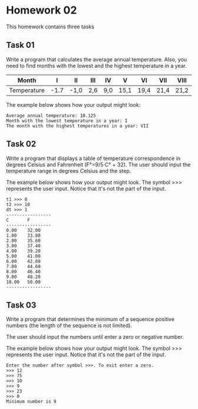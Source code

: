 # Homework 02

This homework contains three tasks 

## Task 01

Write a program that calculates the average annual temperature.
Also, you need to find months with the lowest and the highest temperature in a year.

Month          |  I   | II   | III |  IV  |  V   |  VI  | VII  | VIII | IX   |  X   | XI  | XII 
---------------|------|------|-----|------|------|------|------|------|------|------|-----|------
Temperature    | -1.7 | -1,0 | 2,6 |  9,0 | 15,1 | 19,4 | 21,4 | 21,2 | 17,1 | 11,1 | 5,9 |  1,4    

The example below shows how your output might look:

```text
Average annual temperature: 10.125
Month with the lowest temperature in a year: I
The month with the highest temperatures in a year: VII
```
   
## Task 02

Write a program that displays a table of temperature correspondence in degrees Celsius and Fahrenheit (F°=9/5·C° + 32).
The user should input the temperature range in degrees Celsius and the step. 

The example below shows how your output might look. The symbol >>> represents the user input. 
Notice that it's not the part of the input.

```text   
t1 >>> 0
t2 >>> 10
dt >>> 1
-----------------
C       F
-----------------
0.00    32.00
1.00    33.80
2.00    35.60
3.00    37.40
4.00    39.20
5.00    41.00
6.00    42.80
7.00    44.60
8.00    46.40
9.00    48.20
10.00   50.00
-----------------
```

## Task 03

Write a program that determines the minimum of a sequence positive numbers (the length of the sequence is not limited).
 
The user should input the numbers until enter a zero or negative number.

The example below shows how your output might look. The symbol >>> represents the user input. 
Notice that it's not the part of the input.
   
```text
Enter the number after symbol >>>. To exit enter a zero.
>>> 12
>>> 75
>>> 10
>>> 9
>>> 23
>>> 0
Minimum number is 9
```


